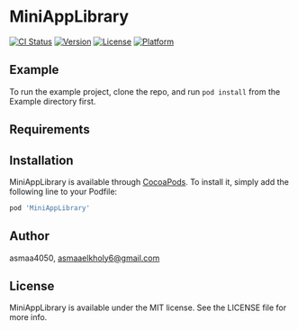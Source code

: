 # MiniAppLibrary

[![CI Status](https://img.shields.io/travis/asmaa4050/MiniAppLibrary.svg?style=flat)](https://travis-ci.org/asmaa4050/MiniAppLibrary)
[![Version](https://img.shields.io/cocoapods/v/MiniAppLibrary.svg?style=flat)](https://cocoapods.org/pods/MiniAppLibrary)
[![License](https://img.shields.io/cocoapods/l/MiniAppLibrary.svg?style=flat)](https://cocoapods.org/pods/MiniAppLibrary)
[![Platform](https://img.shields.io/cocoapods/p/MiniAppLibrary.svg?style=flat)](https://cocoapods.org/pods/MiniAppLibrary)

## Example

To run the example project, clone the repo, and run `pod install` from the Example directory first.

## Requirements

## Installation

MiniAppLibrary is available through [CocoaPods](https://cocoapods.org). To install
it, simply add the following line to your Podfile:

```ruby
pod 'MiniAppLibrary'
```

## Author

asmaa4050, asmaaelkholy6@gmail.com

## License

MiniAppLibrary is available under the MIT license. See the LICENSE file for more info.
